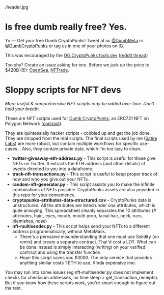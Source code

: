 /header.jpg

# Is free dumb really free? Yes.
Yo — Get your free Dumb CryptoPunks! Tweet at us [@DumbMeta](https://twitter.com/dumbmeta) or [@DumbCryptoPunks](https://twitter.com/dumbcryptopunks) or tag us in one of your photos on [IG](https://www.instagram.com/dumbcryptopunks/).

This was encouraged by the [OG CryptoPunks tools dev](https://github.com/cryptopunksnotdead) ([reddit thread](https://www.reddit.com/r/dumbmeta/comments/ssfnc9/history_corner_dumb_solpunks_and_crypto_writing/))

Too shy? Create an issue asking for one. Before we jack up the price to $420B (!!!): [OpenSea](https://opensea.io/collection/dumb-cryptopunks), [NFTrade](https://nftrade.com/assets/polygon/0x5dcb640be243ad3967649a4e85f66d3d7c1208ff).

# Sloppy scripts for NFT devs
*More useful & comprehensive NFT scripts may be added over time. Don't hold your breath.*

These are NFT scripts used for [Dumb CryptoPunks](https://dumbcryptopunks.com), an ERC721 NFT on Polygon Network ([contract](https://polygonscan.com/token/0x5dcb640be243ad3967649a4e85f66d3d7c1208ff)). 

They are quintessially hacker scripts - cobbled up and get the job done. They are stripped from the real scripts. The final scripts used by me ([Satire Labs](https://satirelabs.com)) are more robust, but contain multiple workflows for specific use-cases... Also, they contain private data, which I'm too lazy to clean.

- **twitter-giveaway-eth-address.py** - This script is useful for those give NFTs on Twitter. It extracts the ETH address (and other details) of tweets directed to you into a dataframe.
- **track-nft-transactions.py** - This script is useful to keep proper track of how and who you give out your NFTs.
- **random-nft-generator.py** - This script assists you to make the infinite combinations of NFTs possible. CryptoPunks assets are also provided in this repo for your convenience.
- **cryptopunks-attributes-data-structured.csv** - CryptoPunks data is unstructured. All the attributes are listed under one attributes, which is quite annoying. This spreadsheet cleanly separates the 10 attributes (# attributes, hair	, eyes, mouth,	mouth prop,	facial hair, neck, ears, blemishes, nose)
- **nft-multisender.py** - This script helps send your NFTs to a different address programmatically, without MetaMask.
	- There's a pervasive misunderstanding that one must use Solidity (on remix) and create a separate contract. That'd cost a LOT. What can be done instead is simply interacting (writing) on your verified contract and using the transfer function.
	- Hope this script saves you $3000. The only service that provides anything similar costs 1 ETH to use. Kinda expensive imo.

You may run into some issues (eg nft-multisender.py does not implement checks for checksum addresses, no time.sleep > get_transaction_receipts). But if you know how these scripts work, you're smart enough to figure out the rest.